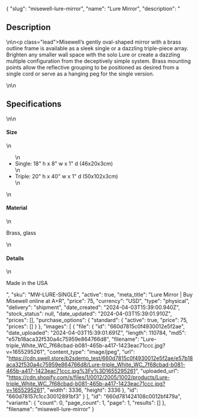 {
  "slug": "misewell-lure-mirror",
  "name": "Lure Mirror",
  "description": "<h2>Description</h2>\n<!-- split -->\n<p class=\"lead\">Misewell’s gently oval-shaped mirror with a brass outline frame is available as a sleek single or a dazzling triple-piece array. Brighten any smaller wall space with the solo Lure or create a dazzling multiple configuration from the deceptively simple system. Brass mounting points allow the reflective grouping to be positioned as desired from a single cord or serve as a hanging peg for the single version.  </p>\n<!-- split -->\n<h2>Specifications</h2>\n<!-- split -->\n<h4>Size</h4>\n<ul>\n<li>Single: 18\" h x 8\" w x 1\" d (46x20x3cm)</li>\n<li>Triple: 20\" h x 40\" w x 1\" d (50x102x3cm)</li>\n</ul>\n<h4>Material</h4>\n<p>Brass, glass</p>\n<h4>Details</h4>\n<p>Made in the USA</p>",
  "sku": "MW-LURE-SINGLE",
  "active": true,
  "meta_title": "Lure Mirror | Buy Misewell online at A+R",
  "price": 75,
  "currency": "USD",
  "type": "physical",
  "delivery": "shipment",
  "date_created": "2024-04-03T15:39:00.940Z",
  "stock_status": null,
  "date_updated": "2024-04-03T15:39:01.910Z",
  "prices": [],
  "purchase_options": {
    "standard": {
      "active": true,
      "price": 75,
      "prices": []
    }
  },
  "images": [
    {
      "file": {
        "id": "660d7815c0f4930012e5f2ae",
        "date_uploaded": "2024-04-03T15:39:01.691Z",
        "length": 110784,
        "md5": "e57b18aca32f530a4c75959e864766d8",
        "filename": "Lure-triple_White_WC_7f68cbad-b081-465b-a417-1423eac71ccc.jpg?v=1655295261",
        "content_type": "image/jpeg",
        "url": "https://cdn.swell.store/b2sdemo_test/660d7815c0f4930012e5f2ae/e57b18aca32f530a4c75959e864766d8/Lure-triple_White_WC_7f68cbad-b081-465b-a417-1423eac71ccc.jpg%3Fv%3D1655295261",
        "uploaded_url": "https://cdn.shopify.com/s/files/1/0012/2005/1002/products/Lure-triple_White_WC_7f68cbad-b081-465b-a417-1423eac71ccc.jpg?v=1655295261",
        "width": 3336,
        "height": 3336
      },
      "id": "660d78157c1cc30012891bf3"
    }
  ],
  "id": "660d781424108c0012bf479a",
  "variants": {
    "count": 0,
    "page_count": 1,
    "page": 1,
    "results": []
  },
  "filename": "misewell-lure-mirror"
}